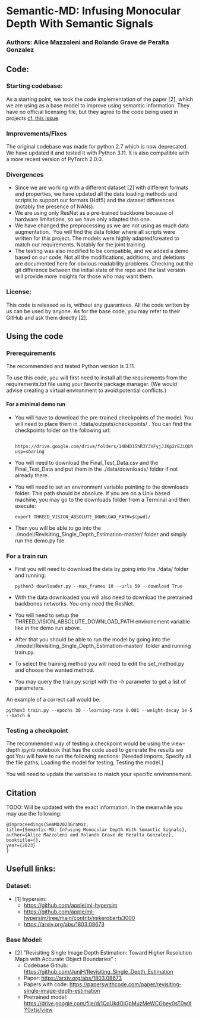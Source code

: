 # Semantic-MD: Infusing Monocular Depth With Semantic Signals

### Authors: Alice Mazzoleni and Rolando Grave de Peralta Gonzalez

## Code:

### Starting codebase:

As a starting point, we took the code implementation of the paper [2], which we are using as a base model to improve using semantic information. They have no official licensing file, but they agree to the code being used in projects [cf. this issue](https://github.com/JunjH/Revisiting_Single_Depth_Estimation/issues/29#issuecomment-723793625).

### Improvements/Fixes

The original codebase was made for python 2.7 which is now deprecated. We have updated it and tested it with Python 3.11. It is also compatible with a more recent version of PyTorch 2.0.0.

### Divergences

* Since we are working with a different dataset [2] with different formats and properties, we have updated all the data loading methods and scripts to support our formats (Hdf5) and the dataset differences (notably the presence of NANs).
* We are using only ResNet as a pre-trained backbone because of hardware limitations, so we have only adapted this one.
* We have changed the preprocessing as we are not using as much data augmentation.  You will find the data folder where all scripts were written for this project. The models were highly adapted/created to match our requirements. Notably for the joint training.
* The testing was also modified to be compatible, and we added a demo based on our code. Not all the modifications, additions, and deletions are documented here for obvious readability problems. Checking out the git difference between the initial state of the repo and the last version will provide more insights for those who may want them.

### License:

This code is released as is, without any guarantees. All the code written by us can be used by anyone. As for the base code, you may refer to their GitHub and ask them directly [2].

## Using the code

### Prerequirements

The recommended and tested Python version is 3.11.

To use this code, you will first need to install all the requirements from the requirements.txt file using your favorite package manager. (We would advise creating a virtual environment to avoid potential conflicts.)

#### For a minimal demo run

* You will have to download the pre-trained checkpoints of the model. You will need to place them in ./data/outputs/checkpoints/ . You can find the checkpoints folder on the following url:
 
        https://drive.google.com/drive/folders/14B4D15hR3Y3VFyjJJKp2rEZiQUhhibqO?usp=sharing
* You will need to download the Final_Test_Data.csv and the Final_Test_Data and put them in the ./data/downloads/ folder if not already there.


* You will need to set an environment variable pointing to the downloads folder. This path should be absolute. If you are on a Unix based machine, you may go to the downloads folder from a Terminal and then execute:

  ```
  export THREED_VISION_ABSOLUTE_DOWNLOAD_PATH=$(pwd)/
  
  ```
* Then you will be able to go into the ./model/Revisiting_Single_Depth_Estimation-master/ folder and simply run the demo.py file.

### For a train run

* First you will need to download the data by going into the ./data/ folder and running:

  ```
  python3 downloader.py --max_frames 10 --urls 50 --download True
  
  ```
* With the data downloaded you will also need to download the pretrained backbones networks. You only need the ResNet.
* You will need to setup the THREED_VISION_ABSOLUTE_DOWNLOAD_PATH environement variable like in the demo run above.
* After that you should be able to run the model by going into the ./model/Revisiting_Single_Depth_Estimation-master/  folder and running train.py.
* To select the training method you will need to edit the set_method.py and choose the wanted method.
* You may query the train.py script with the -h parameter to get a list of parameters.

An example of a correct call would be:

```
python3 train.py --epochs 30 --learning-rate 0.001 --weight-decay 1e-5 --batch 6
```

### Testing a checkpoint

The recommended way of testing a checkpoint would be using the view-depth.ipynb notebook that has the code used to generate the results we got.You will have to run the following sections: [Needed imports, Specify all the file paths, Loading the model for testing, Testing the model.]

You will need to update the variables to match your specific environnement.

## Citation

TODO: Will be updated with the exact information. In the meanwhile you may use the following:

```
@inproceedings{SemMD2023GraMaz,
title={Semantic-MD: Infusing Monocular Depth With Semantic Signals},
author={Alice Mazzoleni and Rolando Grave de Peralta Gonzalez},
booktitle={},
year={2023}
}
```

## Usefull links:

### Dataset:

* [1] hypersim:
  * https://github.com/apple/ml-hypersim
  * https://github.com/apple/ml-hypersim/tree/main/contrib/mikeroberts3000
  * https://arxiv.org/abs/1803.08673

### Base Model:

* [2] "Revisiting Single Image Depth Estimation: Toward Higher Resolution Maps with Accurate Object Boundaries" :
  * Codebase Github: https://github.com/JunjH/Revisiting_Single_Depth_Estimation
  * Paper: https://arxiv.org/abs/1803.08673
  * Papers with code: https://paperswithcode.com/paper/revisiting-single-image-depth-estimation
  * Pretrained model: https://drive.google.com/file/d/1QaUkdOiGpMuzMeWCGbey0sT0wXY0xtsj/view